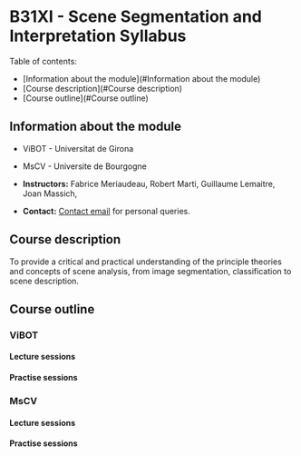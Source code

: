 # B31XI - Scene Segmentation and Interpretation Syllabus

Table of contents:

* [Information about the module](#Information about the module)
* [Course description](#Course description)
* [Course outline](#Course outline)

## Information about the module

* ViBOT - Universitat de Girona

* MsCV - Universite de Bourgogne
 * **Instructors:** Fabrice Meriaudeau, Robert Marti, Guillaume Lemaitre, Joan Massich,
 * **Contact:** [Contact email](mailto:g.lemaitre58@gmail.com) for personal queries.

## Course description

To provide a critical and practical understanding of the principle theories and concepts of scene analysis, from image segmentation, classification to scene description.

## Course outline

### ViBOT

#### Lecture sessions

#### Practise sessions

### MsCV

#### Lecture sessions

#### Practise sessions

